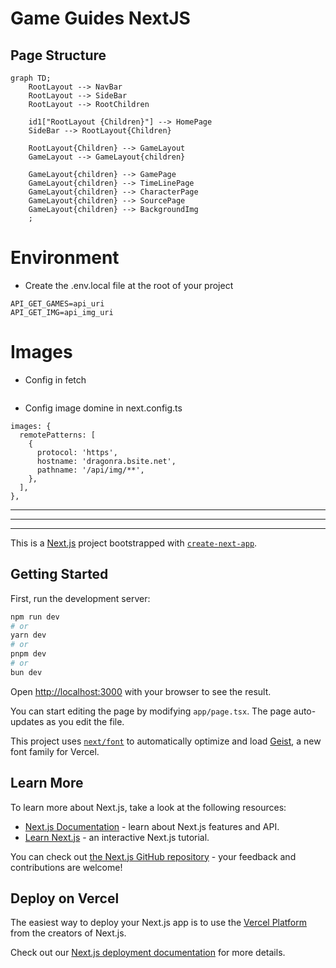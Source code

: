 # Game Guides NextJS

## Page Structure
```mermaid
graph TD;
    RootLayout --> NavBar
    RootLayout --> SideBar
    RootLayout --> RootChildren

    id1["RootLayout {Children}"] --> HomePage
    SideBar --> RootLayout{Children}

    RootLayout{Children} --> GameLayout
    GameLayout --> GameLayout{children}

    GameLayout{children} --> GamePage
    GameLayout{children} --> TimeLinePage
    GameLayout{children} --> CharacterPage        
    GameLayout{children} --> SourcePage
    GameLayout{children} --> BackgroundImg
    ;
```

# Environment
* Create the .env.local file at the root of your project
```
API_GET_GAMES=api_uri
API_GET_IMG=api_img_uri
```

# Images
* Config in fetch
```
```
* Config image domine in next.config.ts
```
images: {
  remotePatterns: [
    {
      protocol: 'https',
      hostname: 'dragonra.bsite.net',
      pathname: '/api/img/**',
    },
  ],
},
```

<hr>
<hr>
<hr>

This is a [Next.js](https://nextjs.org) project bootstrapped with [`create-next-app`](https://nextjs.org/docs/app/api-reference/cli/create-next-app).

## Getting Started

First, run the development server:

```bash
npm run dev
# or
yarn dev
# or
pnpm dev
# or
bun dev
```

Open [http://localhost:3000](http://localhost:3000) with your browser to see the result.

You can start editing the page by modifying `app/page.tsx`. The page auto-updates as you edit the file.

This project uses [`next/font`](https://nextjs.org/docs/app/building-your-application/optimizing/fonts) to automatically optimize and load [Geist](https://vercel.com/font), a new font family for Vercel.

## Learn More

To learn more about Next.js, take a look at the following resources:

- [Next.js Documentation](https://nextjs.org/docs) - learn about Next.js features and API.
- [Learn Next.js](https://nextjs.org/learn) - an interactive Next.js tutorial.

You can check out [the Next.js GitHub repository](https://github.com/vercel/next.js) - your feedback and contributions are welcome!

## Deploy on Vercel

The easiest way to deploy your Next.js app is to use the [Vercel Platform](https://vercel.com/new?utm_medium=default-template&filter=next.js&utm_source=create-next-app&utm_campaign=create-next-app-readme) from the creators of Next.js.

Check out our [Next.js deployment documentation](https://nextjs.org/docs/app/building-your-application/deploying) for more details.
